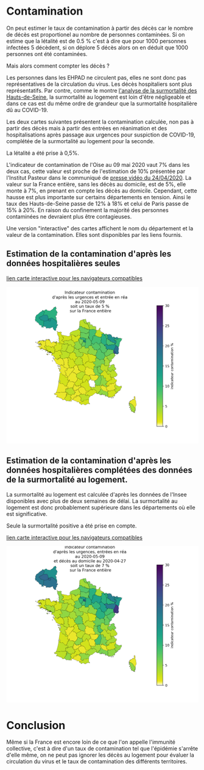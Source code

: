 # Contamination

On peut estimer le taux de contamination à partir des décès car le nombre de décès est proportionel au nombre de personnes contaminées. 
Si on estime que la létalité est de 0.5 % c'est à dire que pour 1000 personnes infectées 5 décèdent, si on déplore 5 décès alors on en déduit que 1000 personnes ont été contaminées.

Mais alors comment compter les décès ?

Les personnes dans les EHPAD ne circulent pas, elles ne sont donc pas représentatives de la circulation du virus. Les décès hospitaliers sont plus représentatifs.
Par contre, comme le montre [l'analyse de la surmortalité des Hauts-de-Seine](cartes_deces_hosp_nonhosp.md#analyse-des-données-des-hauts-de-seine), la surmortalité au logement est loin d'être négligeable et dans ce cas est du même ordre de grandeur que la surmortalité hospitalière dû au COVID-19.

Les deux cartes suivantes présentent la contamination calculée, non pas à partir des décès mais à partir des entrées en réanimation et des hospitalisations après passage aux urgences pour suspiction de COVID-19, complétée de la surmortalité au logement pour la seconde. 

La létalité a été prise à 0,5%. 

L'indicateur de contamination de l'Oise au 09 mai 2020 vaut 7% dans les deux cas, cette valeur est proche de l'estimation de 10% présentée par l'Institut Pasteur dans le communiqué de [presse vidéo du 24/04/2020](https://youtu.be/WYlzJ5Mv3bk).
La valeur sur la France entière, sans les décès au domicile, est de 5%, elle monte à 7%, en prenant en compte les décès au domicile.
Cependant, cette hausse est plus importante sur certains départements en tension. Ainsi le taux des Hauts-de-Seine passe de 12% à 18% et celui de Paris passe de 15% à 20%.
En raison du confinement la majorité des personnes contaminées ne devraient plus être contagieuses. 

Une version "interactive" des cartes affichent le nom du département et la valeur de la contamination. Elles sont disponibles par les liens fournis.

## Estimation de la contamination d'après les données hospitalières seules

[lien carte interactive pour les navigateurs compatibles](https://raw.githubusercontent.com/htonchia/covid-19-France/master/Images/ca_carte_contamination_mod.svg) 

![](Images/ca_carte_contamination_mod.png)

## Estimation de la contamination d'après les données hospitalières complétées des données de la surmortalité au logement.

La surmortalité au logement est calculée d'après les données de l'Insee disponibles avec plus de deux semaines de délai. La surmortalité au logement est donc probablement supérieure dans les départements où elle est significative.

Seule la surmortalité positive a été prise en compte.

[lien carte interactive pour les navigateurs compatibles](https://raw.githubusercontent.com/htonchia/covid-19-France/master/Images/ca_carte_contamination_mod_logem.png)

![](Images/ca_carte_contamination_mod_logem.png)

# Conclusion

Même si la France est encore loin de ce que l'on appelle l'immunité collective, c'est à dire d'un taux de contamination tel que l'épidémie s'arrête d'elle même,  on ne peut pas ignorer les décès au logement pour évaluer la circulation du virus et le taux de contamination des différents territoires. 




